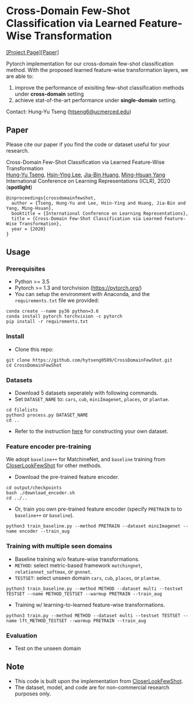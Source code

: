 # Cross-Domain Few-Shot Classification via Learned Feature-Wise Transformation 
[[Project Page]]()[[Paper]](https://openreview.net/forum?id=SJl5Np4tPr)

Pytorch implementation for our cross-domain few-shot classification method. With the proposed learned feature-wise transformation layers, we are able to:

1. improve the performance of exisiting few-shot classification methods under **cross-domain** setting
2. achieve stat-of-the-art performance under **single-domain** setting.

Contact: Hung-Yu Tseng (htseng6@ucmerced.edu)

## Paper
Please cite our paper if you find the code or dataset useful for your research.

Cross-Domain Few-Shot Classification via Learned Feature-Wise Transformation<br>
[Hung-Yu Tseng](https://sites.google.com/site/hytseng0509/), [Hsin-Ying Lee](http://vllab.ucmerced.edu/hylee/), [Jia-Bin Huang](https://filebox.ece.vt.edu/~jbhuang/), [Ming-Hsuan Yang](http://faculty.ucmerced.edu/mhyang/)<br>
International Conference on Learning Representations (ICLR), 2020 (**spotlight**)
```
@inproceedings{crossdomainfewshot,
  author = {Tseng, Hung-Yu and Lee, Hsin-Ying and Huang, Jia-Bin and Yang, Ming-Hsuan},
  booktitle = {International Conference on Learning Representations},
  title = {Cross-Domain Few-Shot Classification via Learned Feature-Wise Transformation},
  year = {2020}
}
```

## Usage

### Prerequisites
- Python >= 3.5
- Pytorch >= 1.3 and torchvision (https://pytorch.org/)
- You can setup the environment with Anaconda, and the `requirements.txt` file we provided:
```
conda create --name py36 python=3.6
conda install pytorch torchvision -c pytorch
pip install -r requirements.txt
```

### Install
- Clone this repo:
```
git clone https://github.com/hytseng0509/CrossDomainFewShot.git
cd CrossDomainFewShot
```

### Datasets
- Download 5 datasets seperately with following commands.
- Set `DATASET_NAME` to: `cars`, `cub`, `miniImagenet`, `places`, or `plantae`.
```
cd filelists
python3 process.py DATASET_NAME
cd ..
```
- Refer to the instruction [here](https://github.com/wyharveychen/CloserLookFewShot#self-defined-setting) for constructing your own dataset.

### Feature encoder pre-training
We adopt `baseline++` for MatchineNet, and `baseline` training from [CloserLookFewShot](https://github.com/wyharveychen/CloserLookFewShot) for other methods.
- Download the pre-trained feature encoder.
```
cd output/checkpoints
bash ./download_encoder.sh
cd ../..
```
- Or, train you own pre-trained feature encoder (specify `PRETRAIN` to  to `baseline++` or `baseline`).
```
python3 train_baseline.py --method PRETRAIN --dataset miniImagenet --name encoder --train_aug
```

### Training with multiple seen domains
- Baseline training w/o feature-wise transformations.
- `METHOD`: select metric-based framework `matchingnet`, `relationnet_softmax`, or `gnnnet`.
- `TESTSET`: select unseen domain `cars`, `cub`, `places`, or `plantae`.
```
python3 train_baseline.py --method METHOD --dataset multi --testset TESTSET --name METHOD_TESTSET --warmup PRETRAIN --train_aug
```
- Training w/ learning-to-learned feature-wise transformations.
```
python3 train.py --method METHOD --dataset multi --testset TESTSET --name lft_METHOD_TESTSET --warmup PRETRAIN --train_aug
```

### Evaluation
- Test on the unseen domain

## Note
- This code is built upon the implementation from [CloserLookFewShot](https://github.com/wyharveychen/CloserLookFewShot).
- The dataset, model, and code are for non-commercial research purposes only.
